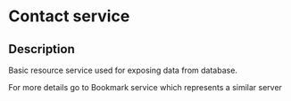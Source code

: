 # Contact service

## Description
Basic resource service used for exposing data from database.

For more details go to Bookmark service which represents a similar server